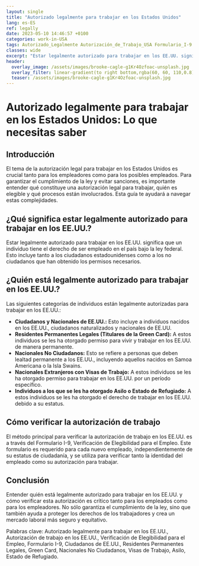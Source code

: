 ```yaml
---
layout: single
title: "Autorizado legalmente para trabajar en los Estados Unidos"
lang: es-ES
ref: legally
date: 2023-05-10 14:46:57 +0100
categories: work-in-USA
tags: Autorizado_Legalmente Autorización_de_Trabajo_USA Formulario_I-9 Ciudadanos_EEUU Residentes_Permanentes_Legales Tarjeta_Verde Visas_de_Trabajo
classes: wide
excerpt: "Estar legalmente autorizado para trabajar en los EE.UU. significa que un individuo tiene el derecho de ser empleado en el país bajo la ley federal."
header:
  overlay_image: /assets/images/brooke-cagle-g1Kr4Ozfoac-unsplash.jpg
  overlay_filter: linear-gradient(to right bottom,rgba(60, 60, 110,0.8), rgba(178, 34, 52, 0.5))
  teaser: /assets/images/brooke-cagle-g1Kr4Ozfoac-unsplash.jpg
---
```


# Autorizado legalmente para trabajar en los Estados Unidos: Lo que necesitas saber

## Introducción

El tema de la autorización legal para trabajar en los Estados Unidos es crucial tanto para los empleadores como para los posibles empleados. Para garantizar el cumplimiento de la ley y evitar sanciones, es importante entender qué constituye una autorización legal para trabajar, quién es elegible y qué procesos están involucrados. Esta guía te ayudará a navegar estas complejidades.

## ¿Qué significa estar legalmente autorizado para trabajar en los EE.UU.?

Estar legalmente autorizado para trabajar en los EE.UU. significa que un individuo tiene el derecho de ser empleado en el país bajo la ley federal. Esto incluye tanto a los ciudadanos estadounidenses como a los no ciudadanos que han obtenido los permisos necesarios.

## ¿Quién está legalmente autorizado para trabajar en los EE.UU.?

Las siguientes categorías de individuos están legalmente autorizadas para trabajar en los EE.UU.:

- **Ciudadanos y Nacionales de EE.UU.:** Esto incluye a individuos nacidos en los EE.UU., ciudadanos naturalizados y nacionales de EE.UU.
- **Residentes Permanentes Legales (Titulares de la Green Card):** A estos individuos se les ha otorgado permiso para vivir y trabajar en los EE.UU. de manera permanente.
- **Nacionales No Ciudadanos:** Esto se refiere a personas que deben lealtad permanente a los EE.UU., incluyendo aquellos nacidos en Samoa Americana o la Isla Swains.
- **Nacionales Extranjeros con Visas de Trabajo:** A estos individuos se les ha otorgado permiso para trabajar en los EE.UU. por un período específico.
- **Individuos a los que se les ha otorgado Asilo o Estado de Refugiado:** A estos individuos se les ha otorgado el derecho de trabajar en los EE.UU. debido a su estatus.

## Cómo verificar la autorización de trabajo

El método principal para verificar la autorización de trabajo en los EE.UU. es a través del Formulario I-9, Verificación de Elegibilidad para el Empleo. Este formulario es requerido para cada nuevo empleado, independientemente de su estatus de ciudadanía, y se utiliza para verificar tanto la identidad del empleado como su autorización para trabajar.

## Conclusión

Entender quién está legalmente autorizado para trabajar en los EE.UU. y cómo verificar esta autorización es crítico tanto para los empleados como para los empleadores. No sólo garantiza el cumplimiento de la ley, sino que también ayuda a proteger los derechos de los trabajadores y crea un mercado laboral más seguro y equitativo.

Palabras clave: Autorizado legalmente para trabajar en los EE.UU., Autorización de trabajo en los EE.UU., Verificación de Elegibilidad para el Empleo, Formulario I-9, Ciudadanos de EE.UU., Residentes Permanentes Legales, Green Card, Nacionales No Ciudadanos, Visas de Trabajo, Asilo, Estado de Refugiado.
